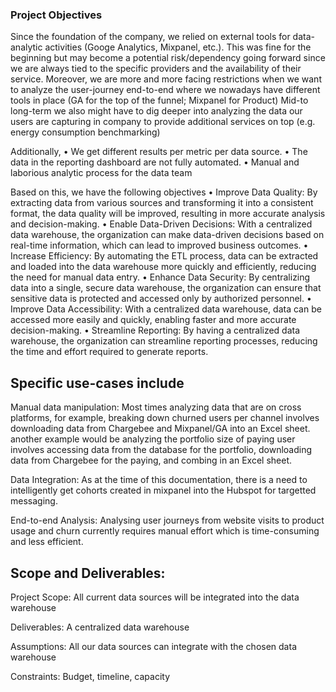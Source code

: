 ###  Project Objectives

Since the foundation of the company, we relied on external tools for data-analytic activities (Googe Analytics, Mixpanel, etc.). This was fine for the beginning but may become a potential risk/dependency going forward since we are always tied to the specific providers and the availability of their service.
Moreover, we are more and more facing restrictions when we want to analyze the user-journey end-to-end where we nowadays have different tools in place (GA for the top of the funnel; Mixpanel for Product)
Mid-to long-term we also might have to dig deeper into analyzing the data our users are capturing in company to provide additional services on top (e.g. energy consumption benchmarking)

Additionally,
•	We get different results per metric per data source.
•	The data in the reporting dashboard are not fully automated.
•	Manual and laborious analytic process for the data team

Based on this, we have the following objectives
•	Improve Data Quality: By extracting data from various sources and transforming it into a consistent format, the data quality will be improved, resulting in more accurate analysis and decision-making.
•	Enable Data-Driven Decisions: With a centralized data warehouse, the organization can make data-driven decisions based on real-time information, which can lead to improved business outcomes.
•	Increase Efficiency: By automating the ETL process, data can be extracted and loaded into the data warehouse more quickly and efficiently, reducing the need for manual data entry.
•	Enhance Data Security: By centralizing data into a single, secure data warehouse, the organization can ensure that sensitive data is protected and accessed only by authorized personnel.
•	Improve Data Accessibility: With a centralized data warehouse, data can be accessed more easily and quickly, enabling faster and more accurate decision-making.
•	Streamline Reporting: By having a centralized data warehouse, the organization can streamline reporting processes, reducing the time and effort required to generate reports.

## Specific use-cases include

Manual data manipulation: Most times analyzing data that are on cross platforms, for example, breaking down churned users per channel involves downloading data from Chargebee and Mixpanel/GA into an Excel sheet.  another example would be analyzing the portfolio size of paying user involves accessing data from the database for the portfolio, downloading data from Chargebee for the paying, and combing in an Excel sheet. 

Data Integration: As at the time of this documentation, there is a need to intelligently get cohorts created in mixpanel into the Hubspot for targetted messaging.

End-to-end Analysis: Analysing user journeys from website visits to product usage and churn currently requires manual effort which is time-consuming and less efficient.

## Scope and Deliverables:
Project Scope: All current data sources will be integrated into the data warehouse

Deliverables: A centralized data warehouse

Assumptions: All our data sources can integrate with the chosen data warehouse

Constraints: Budget, timeline, capacity

